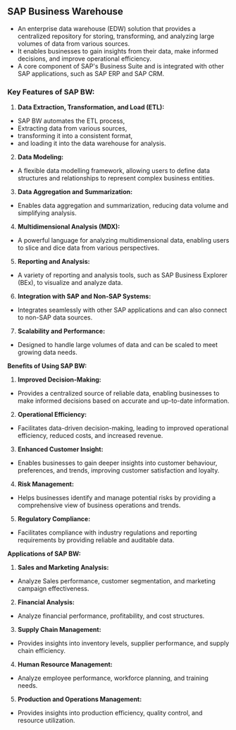 ## SAP Business Warehouse

- An enterprise data warehouse (EDW) solution that provides a centralized repository for storing, transforming, and analyzing large volumes of data from various sources.
- It enables businesses to gain insights from their data, make informed decisions, and improve operational efficiency.
- A core component of SAP's Business Suite and is integrated with other SAP applications, such as SAP ERP and SAP CRM.

### **Key Features of SAP BW:**

1. **Data Extraction, Transformation, and Load (ETL):** 
- SAP BW automates the ETL process, 
- Extracting data from various sources,
- transforming it into a consistent format,
- and loading it into the data warehouse for analysis.

2. **Data Modeling:** 
- A flexible data modelling framework, allowing users to define data structures and relationships to represent complex business entities.

3. **Data Aggregation and Summarization:** 
- Enables data aggregation and summarization, reducing data volume and simplifying analysis.

4. **Multidimensional Analysis (MDX):** 
- A powerful language for analyzing multidimensional data, enabling users to slice and dice data from various perspectives.

5. **Reporting and Analysis:** 
- A variety of reporting and analysis tools, such as SAP Business Explorer (BEx), to visualize and analyze data.

6. **Integration with SAP and Non-SAP Systems:** 
- Integrates seamlessly with other SAP applications and can also connect to non-SAP data sources.

7. **Scalability and Performance:** 
- Designed to handle large volumes of data and can be scaled to meet growing data needs.

**Benefits of Using SAP BW:**

1. **Improved Decision-Making:** 
- Provides a centralized source of reliable data, enabling businesses to make informed decisions based on accurate and up-to-date information.

2. **Operational Efficiency:** 
- Facilitates data-driven decision-making, leading to improved operational efficiency, reduced costs, and increased revenue.

3. **Enhanced Customer Insight:** 
- Enables businesses to gain deeper insights into customer behaviour, preferences, and trends, improving customer satisfaction and loyalty.

4. **Risk Management:** 
- Helps businesses identify and manage potential risks by providing a comprehensive view of business operations and trends.

5. **Regulatory Compliance:** 
- Facilitates compliance with industry regulations and reporting requirements by providing reliable and auditable data.

**Applications of SAP BW:**

1. **Sales and Marketing Analysis:** 
- Analyze Sales performance, customer segmentation, and marketing campaign effectiveness.

2. **Financial Analysis:** 
- Analyze financial performance, profitability, and cost structures.

3. **Supply Chain Management:** 
- Provides insights into inventory levels, supplier performance, and supply chain efficiency.

4. **Human Resource Management:** 
- Analyze employee performance, workforce planning, and training needs.

5. **Production and Operations Management:** 
- Provides insights into production efficiency, quality control, and resource utilization.
